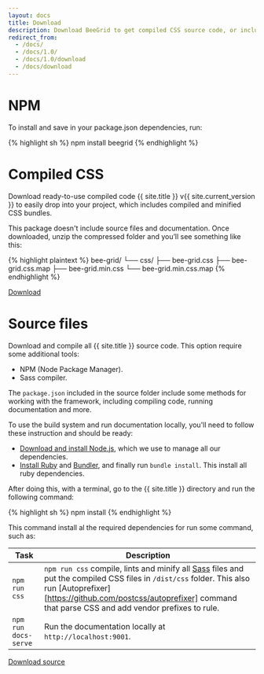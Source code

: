 ```yaml
---
layout: docs
title: Download
description: Download BeeGrid to get compiled CSS source code, or include it via npm or include its classes via CDN.
redirect_from:
  - /docs/
  - /docs/1.0/
  - /docs/1.0/download
  - /docs/download
---
```


# NPM

To install and save in your package.json dependencies, run:

{% highlight sh %}
 npm install beegrid
{% endhighlight %}

# Compiled CSS

Download ready-to-use compiled code {{ site.title }} v{{ site.current_version }} to easily drop into your project, which includes compiled and minified CSS bundles.

This package doesn't include source files and documentation. Once downloaded, unzip the compressed folder and you’ll see something like this:

{% highlight plaintext %}
bee-grid/
└── css/
    ├── bee-grid.css
    ├── bee-grid.css.map
    ├── bee-grid.min.css
    └── bee-grid.min.css.map
{% endhighlight %}

<a href="{{ site.download.dist }}" class="button button-teal mb-2">Download</a>

# Source files

Download and compile all {{ site.title }} source code. This option require some additional tools:

- NPM (Node Package Manager).
- Sass compiler.

The `package.json` included in the source folder include some methods for working with the framework, including compiling code, running documentation and more.

To use the build system and run documentation locally, you'll need to follow these instruction and should be ready:

- [Download and install Node.js](https://nodejs.org/download/), which we use to manage all our dependencies.
- [Install Ruby](https://www.ruby-lang.org/en/documentation/installation/) and [Bundler](https://bundler.io/), and finally run `bundle install`. This install all ruby dependencies.

After doing this, with a terminal, go to the {{ site.title }} directory and run the following command:

{% highlight sh %}
 npm install
{% endhighlight %}

This command install al the required dependencies for run some command, such as:

| Task | Description |
| ----- | --- |
| `npm run css` | `npm run css` compile, lints and minify all [Sass](https://sass-lang.com/) files and put the compiled CSS files in `/dist/css` folder. This also run [Autoprefixer][https://github.com/postcss/autoprefixer] command that parse CSS and add vendor prefixes to rule. |
| `npm run docs-serve` | Run the documentation locally at `http://localhost:9001`. |

<a href="{{ site.download.source }}" class="button button-teal">Download source</a>
